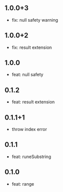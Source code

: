 ## 1.0.0+3

- fix: null safety warning

## 1.0.0+2

- fix: result extension 

## 1.0.0

- feat: null safety

## 0.1.2

- feat: result extension

## 0.1.1+1

- throw index error

## 0.1.1

- feat: runeSubstring

## 0.1.0

- feat: range
